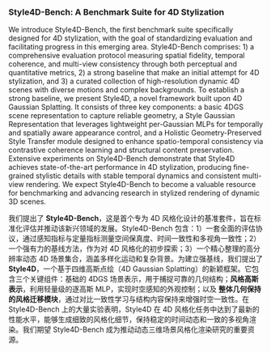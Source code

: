 ### Style4D-Bench: A Benchmark Suite for 4D Stylization

We introduce Style4D-Bench, the first benchmark suite specifically designed for 4D stylization, with the goal of standardizing evaluation and facilitating progress in this emerging area. Style4D-Bench comprises: 1) a comprehensive evaluation protocol measuring spatial fidelity, temporal coherence, and multi-view consistency through both perceptual and quantitative metrics, 2) a strong baseline that make an initial attempt for 4D stylization, and 3) a curated collection of high-resolution dynamic 4D scenes with diverse motions and complex backgrounds. To establish a strong baseline, we present Style4D, a novel framework built upon 4D Gaussian Splatting. It consists of three key components: a basic 4DGS scene representation to capture reliable geometry, a Style Gaussian Representation that leverages lightweight per-Gaussian MLPs for temporally and spatially aware appearance control, and a Holistic Geometry-Preserved Style Transfer module designed to enhance spatio-temporal consistency via contrastive coherence learning and structural content preservation. Extensive experiments on Style4D-Bench demonstrate that Style4D achieves state-of-the-art performance in 4D stylization, producing fine-grained stylistic details with stable temporal dynamics and consistent multi-view rendering. We expect Style4D-Bench to become a valuable resource for benchmarking and advancing research in stylized rendering of dynamic 3D scenes.

我们提出了 **Style4D-Bench**，这是首个专为 4D 风格化设计的基准套件，旨在标准化评估并推动该新兴领域的发展。Style4D-Bench 包含：1）一套全面的评估协议，通过感知指标与定量指标测量空间保真度、时间一致性和多视角一致性；2）一个强有力的基线方法，作为对 4D 风格化的初步探索；3）一个精心整理的高分辨率动态 4D 场景集合，涵盖多样化运动和复杂背景。为建立强基线，我们提出了 **Style4D**，一个基于四维高斯点绘（4D Gaussian Splatting）的新颖框架。它包含三个关键组件：基础的 4DGS 场景表示，用于捕捉可靠的几何结构；**风格高斯表示**，利用轻量级的逐高斯 MLP，实现时空感知的外观控制；以及 **整体几何保持的风格迁移模块**，通过对比一致性学习与结构内容保持来增强时空一致性。在 Style4D-Bench 上的大量实验表明，Style4D 在 4D 风格化任务中达到了最新的性能水平，能够生成细致的风格化细节，保持稳定的时间动态和一致的多视角渲染。我们期望 Style4D-Bench 成为推动动态三维场景风格化渲染研究的重要资源。
